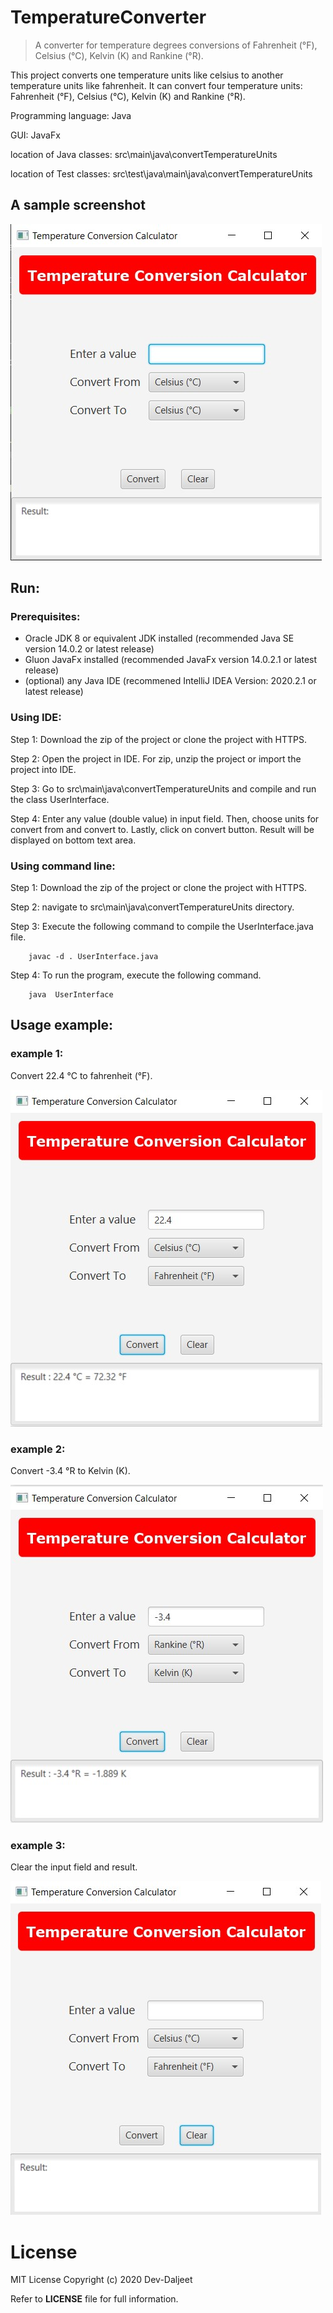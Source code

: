 # TemperatureConverter
> A converter for temperature degrees conversions of Fahrenheit (°F), Celsius (°C), Kelvin (K) and Rankine (°R).

This project converts one temperature units like celsius to another temperature units like fahrenheit. It can convert four temperature units: Fahrenheit (°F), Celsius (°C), Kelvin (K) and Rankine (°R).

Programming language: Java

GUI: JavaFx

location of Java classes: src\main\java\convertTemperatureUnits

location of Test classes: src\test\java\main\java\convertTemperatureUnits

## A sample screenshot
![Screesnhot of GUI](Screenshots\Screenshot(GUI).jpg)

## Run:
### Prerequisites: 
* Oracle JDK 8 or equivalent JDK installed (recommended Java SE version 14.0.2 or latest release) 
* Gluon JavaFx installed (recommended JavaFx version 14.0.2.1 or latest release) 
* (optional) any Java IDE (recommened IntelliJ IDEA Version: 2020.2.1 or latest release)

### Using IDE:

Step 1: Download the zip of the project or clone the project with HTTPS.

Step 2: Open the project in IDE. For zip, unzip the project or import the project into IDE.

Step 3: Go to src\main\java\convertTemperatureUnits and compile and run the class UserInterface.

Step 4: Enter any value (double value) in input field. Then, choose units for convert from and convert to. Lastly, click on convert button. Result will be displayed on bottom text area.


### Using command line:

Step 1: Download the zip of the project or clone the project with HTTPS.

Step 2: navigate to src\main\java\convertTemperatureUnits directory.

Step 3: Execute the following command to compile the UserInterface.java file.
        
        javac -d . UserInterface.java
        
Step 4: To run the program, execute the following command.

        java  UserInterface



## Usage example:
### example 1:
Convert 22.4 °C to fahrenheit (°F).

![Screesnhot of conversion 1](Screenshots\convert1.jpg)

### example 2:
Convert -3.4 °R to Kelvin (K).

![Screesnhot of conversion 2](Screenshots\convert2.jpg)

### example 3: 
Clear the input field and result.

![Screesnhot of clear](Screenshots\clear.jpg)

# License
MIT License
Copyright (c) 2020 Dev-Daljeet

Refer to **LICENSE** file for full information.
